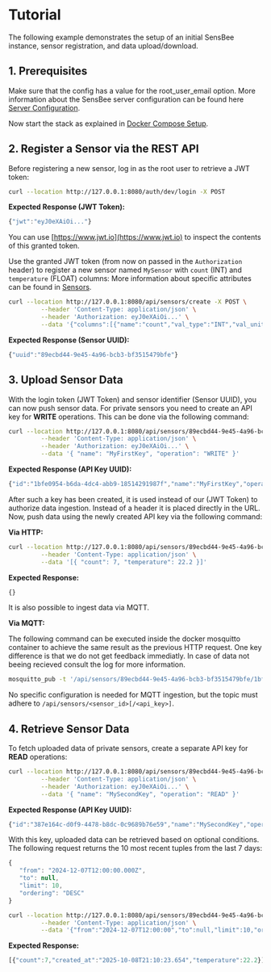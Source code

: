 <a id="tutorial"></a>

# Tutorial

The following example demonstrates the setup of an initial SensBee instance, sensor registration, and data upload/download.

## 1. Prerequisites

Make sure that the config has a value for the root_user_email option.
More information about the SensBee server configuration can be found here [Server Configuration](../references/config.md#config).

Now start the stack as explained in [Docker Compose Setup](../developer-guide/docker.md#docker).

## 2. Register a Sensor via the REST API

Before registering a new sensor, log in as the root user to retrieve a JWT token:

```bash
curl --location http://127.0.0.1:8080/auth/dev/login -X POST
```

**Expected Response (JWT Token):**

```js
{"jwt":"eyJ0eXAiOi..."}
```

You can use [https://www.jwt.io](https://www.jwt.io) to inspect the contents of this granted token.

Use the granted JWT token (from now on passed in the `Authorization` header) to register a new sensor named `MySensor` with `count` (INT) and `temperature` (FLOAT) columns:
More information about specific attributes can be found in [Sensors](../references/sensor.md#ref-sensor).

```bash
curl --location http://127.0.0.1:8080/api/sensors/create -X POST \
         --header 'Content-Type: application/json' \
         --header 'Authorization: eyJ0eXAiOi...' \
         --data '{"columns":[{"name":"count","val_type":"INT","val_unit":"number","val_ingest":"INCREMENTAL"},{"name":"temperature","val_type":"FLOAT","val_unit":"celsius","val_ingest":"LITERAL"}],"description":"This is my first sensor.","name":"MySensor","permissions":[{"operations":["INFO","READ","WRITE"],"role_id":"72122092-1154-4189-8dde-d72b663b55eb"}],"position":[50.68322,10.91858],"storage":{"params":{},"variant":"DEFAULT"}}'
```

**Expected Response (Sensor UUID):**

```js
{"uuid":"89ecbd44-9e45-4a96-bcb3-bf3515479bfe"}
```

## 3. Upload Sensor Data

With the login token (JWT Token) and sensor identifier (Sensor UUID), you can now push sensor data.
For private sensors you need to create an API key for **WRITE** operations.
This can be done via the following command:

```bash
curl --location http://127.0.0.1:8080/api/sensors/89ecbd44-9e45-4a96-bcb3-bf3515479bfe/api_key/create -X POST \
         --header 'Content-Type: application/json' \
         --header 'Authorization: eyJ0eXAiOi...' \
         --data '{ "name": "MyFirstKey", "operation": "WRITE" }'
```

**Expected Response (API Key UUID):**

```js
{"id":"1bfe0954-b6da-4dc4-abb9-18514291987f","name":"MyFirstKey","operation":"WRITE","sensor_id":"89ecbd44-9e45-4a96-bcb3-bf3515479bfe","user_id":"c25ccc26-600e-..."}
```

After such a key has been created, it is used instead of our (JWT Token) to authorize data ingestion.
Instead of a header it is placed directly in the URL.
Now, push data using the newly created API key via the following command:

**Via HTTP:**

```bash
curl --location http://127.0.0.1:8080/api/sensors/89ecbd44-9e45-4a96-bcb3-bf3515479bfe/data/ingest?key=1bfe0954-b6da-4dc4-abb9-18514291987f -X POST \
         --header 'Content-Type: application/json' \
         --data '[{ "count": 7, "temperature": 22.2 }]'
```

**Expected Response:**

```js
{}
```

It is also possible to ingest data via MQTT.

**Via MQTT:**

The following command can be executed inside the docker mosquitto container to achieve the same result as the previous HTTP request.
One key difference is that we do not get feedback immediatly. In case of data not beeing recieved consult the log for more information.

```bash
mosquitto_pub -t '/api/sensors/89ecbd44-9e45-4a96-bcb3-bf3515479bfe/1bfe0954-b6da-4dc4-abb9-18514291987f' -m '[{ "count": 7, "temperature": 22.2 }]'
```

No specific configuration is needed for MQTT ingestion, but the topic must adhere to `/api/sensors/<sensor_id>[/<api_key>]`.

## 4. Retrieve Sensor Data

To fetch uploaded data of private sensors, create a separate API key for **READ** operations:

```bash
curl --location http://127.0.0.1:8080/api/sensors/89ecbd44-9e45-4a96-bcb3-bf3515479bfe/api_key/create -X POST \
         --header 'Content-Type: application/json' \
         --header 'Authorization: eyJ0eXAiOi...' \
         --data '{ "name": "MySecondKey", "operation": "READ" }'
```

**Expected Response (API Key UUID):**

```js
{"id":"387e164c-d0f9-4478-b8dc-0c9689b76e59","name":"MySecondKey","operation":"READ","sensor_id":"89ecbd44-9e45-4a96-bcb3-bf3515479bfe","user_id":"c25ccc26-600e-..."}
```

With this key, uploaded data can be retrieved based on optional conditions. The following request returns the 10 most recent tuples from the last 7 days:

```js
{
   "from": "2024-12-07T12:00:00.000Z",
   "to": null,
   "limit": 10,
   "ordering": "DESC"
}
```

```bash
curl --location http://127.0.0.1:8080/api/sensors/89ecbd44-9e45-4a96-bcb3-bf3515479bfe/data/load?key=387e164c-d0f9-4478-b8dc-0c9689b76e59 -X GET \
         --header 'Content-Type: application/json' \
         --data '{"from":"2024-12-07T12:00:00","to":null,"limit":10,"ordering":"DESC"}'
```

**Expected Response:**

```js
[{"count":7,"created_at":"2025-10-08T21:10:23.654","temperature":22.2}]
```
